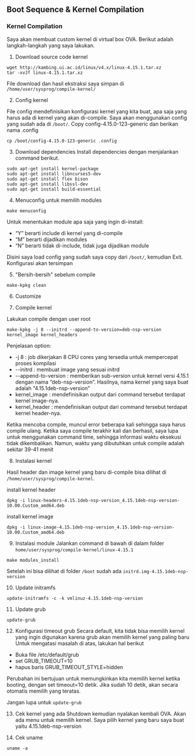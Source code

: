 ## Boot Sequence & Kernel Compilation

### Kernel Compilation
Saya akan membuat custom kernel di virtual box OVA. Berikut adalah langkah-langkah yang saya lakukan.
1. Download source code kernel
```
wget http://kambing.ui.ac.id/linux/v4.x/linux-4.15.1.tar.xz
tar -xvJf linux-4.15.1.tar.xz
```
File download dan hasil ekstraksi saya simpan di `/home/user/sysprog/compile-kernel/`

2. Config kernel

File config mendefinisikan konfigurasi kernel yang kita buat, apa saja yang harus ada di kernel yang akan di-compile. Saya akan menggunakan config yang sudah ada di `/boot/`.
Copy config-4.15.0-123-generic dan berikan nama .config
```
cp /boot/config-4.15.0-123-generic .config
```

3. Download dependencies
Install dependencies dengan menjalankan command berikut.
```
sudo apt-get install kernel-package
sudo apt-get install libncurses5-dev
sudo apt-get install flex bison
sudo apt-get install libssl-dev
sudo apt-get install build-essential
```

4. Menuconfig untuk memilih modules
```
make menuconfig
```
Untuk menentukan module apa saja yang ingin di-install:
- “Y” berarti include di kernel yang di-compile
- “M” berarti dijadikan modules
- “N” berarti tidak di-include, tidak juga dijadikan module

Disini saya load config yang sudah saya copy dari `/boot/`, kemudian Exit. Konfigurasi akan tersimpan

5. "Bersih-bersih" sebelum compile
```
make-kpkg clean
```

6. Customize

7. Compile kernel

Lakukan compile dengan user root
```
make-kpkg -j 8 --initrd --append-to-version=deb-nsp-version kernel_image kernel_headers
```
Penjelasan option:
- -j 8 : job dikerjakan 8 CPU cores yang tersedia untuk mempercepat proses kompilasi
- --initrd : membuat image yang sesuai initrd
- --append-to-version : memberikan sub-version untuk kernel versi 4.15.1 dengan nama “deb-nsp-version”. Hasilnya, nama kernel yang saya buat adalah “4.15.1deb-nsp-version”
- kernel_image : mendefinisikan output dari command tersebut terdapat kernel image-nya.
- kernel_header : mendefinisikan output dari command tersebut terdapat kernel header-nya.

Ketika mencoba compile, muncul error beberapa kali sehingga saya harus compile ulang. Ketika saya compile terakhir kali dan berhasil, saya lupa untuk menggunakan command time, sehingga informasi waktu eksekusi tidak dikembalikan. Namun, waktu yang dibutuhkan untuk compile adalah sekitar 39-41 menit

8. Instalasi kernel

Hasil header dan image kernel yang baru di-compile bisa dilihat di `/home/user/sysprog/compile-kernel`.

install kernel header
```
dpkg -i linux-headers-4.15.1deb-nsp-version_4.15.1deb-nsp-version-10.00.Custom_amd64.deb
```
install kernel image
```
dpkg -i linux-image-4.15.1deb-nsp-version_4.15.1deb-nsp-version-10.00.Custom_amd64.deb
```

9. Instalasi module
Jalankan command di bawah di dalam folder `home/user/sysprog/compile-kernel/linux-4.15.1`
```
make modules_install
```
Setelah ini bisa dilihat di folder `/boot` sudah ada `initrd.img-4.15.1deb-nsp-version`

10. Update initramfs
```
update-initramfs -c -k vmlinuz-4.15.1deb-nsp-version
```

11. Update grub
```
update-grub
```

12. Konfigurasi timeout grub
Secara default, kita tidak bisa memilih kernel yang ingin digunakan karena grub akan memilih kernel yang paling baru
Untuk mengatasi masalah di atas, lakukan hal berikut
- Buka file /etc/default/grub
- set GRUB_TIMEOUT=10
- hapus baris GRUB_TIMEOUT_STYLE=hidden

Perubahan ini bertujuan untuk memungkinkan kita memilih kernel ketika booting, dengan set timeout=10 detik. Jika sudah 10 detik, akan secara otomatis memilih yang teratas.

Jangan lupa untuk `update-grub`

13. Cek kernel yang ada
Shutdown kemudian nyalakan kembali OVA.
Akan ada menu untuk memilih kernel. Saya pilih kernel yang baru saya buat yaitu 4.15.1deb-nsp-version

14. Cek uname

```
uname -a
```

